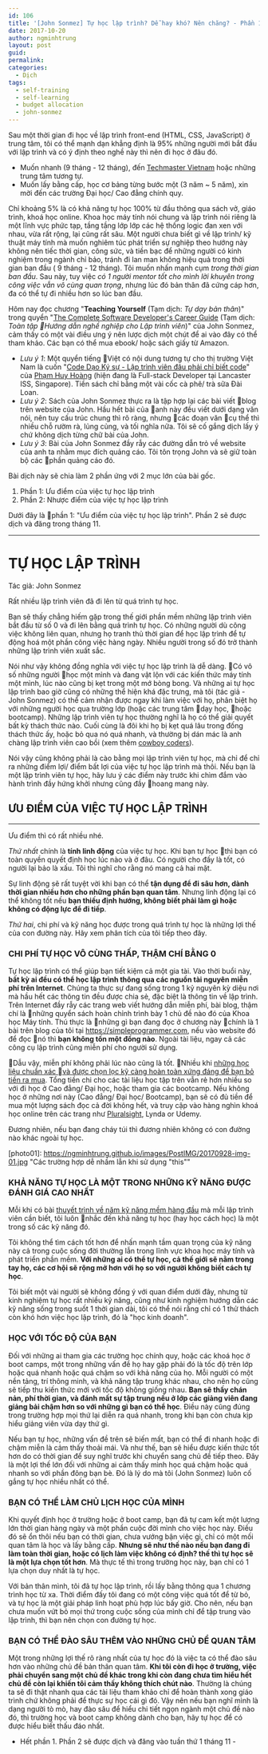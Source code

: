 ```yaml
---
id: 106
title: '[John Sonmez] Tự học lập trình? Dễ hay khó? Nên chăng? - Phần 1/2'
date: 2017-10-20
author: ngminhtrung
layout: post
guid: 
permalink: 
categories:
  - Dịch
tags:
  - self-training
  - self-learning
  - budget allocation
  - john-sonmez
---
```


Sau một thời gian đi học về lập trình front-end (HTML, CSS, JavaScript) ở trung tâm, tôi có thể mạnh dạn khẳng định là 95% những người mới bắt đầu với lập trình và có ý định theo nghề này thì nên đi học ở đâu đó. 
- Muốn nhanh (9 tháng - 12 tháng), đến [Techmaster Vietnam](http://techmaster.vn) hoặc những trung tâm tương tự. 
- Muốn lấy bằng cấp, học cơ bảng từng bước một (3 năm ~ 5 năm), xin mời đến các trường Đại học/ Cao đẳng chính quy. 

Chỉ khoảng 5% là có khả năng tự học 100% từ đầu thông qua sách vở, giáo trình, khoá học online. Khoa học máy tính nói chung và lập trình nói riêng là một lĩnh vực phức tạp, tầng tầng lớp lớp các hệ thống logic đan xen với nhau, vừa rất rộng, lại cũng rất sâu. Một người chưa biết gì về lập trình/ kỹ thuật máy tính mà muốn nghiêm túc phát triển sự nghiệp theo hướng này không nên tiếc thời gian, công sức, và tiền bạc để những người có kinh nghiệm trong ngành chỉ bảo, tránh đi lan man không hiệu quả trong thời gian ban đầu ( 9 tháng - 12 tháng). Tôi muốn nhấn mạnh cụm *trong thời gian ban đầu*. Sau này, tuy việc *có 1 người mentor tốt cho mình lời khuyên trong công việc vẫn vô cùng quan trọng*, nhưng lúc đó bản thân đã cứng cáp hơn, đa có thể tự đi nhiều hơn so lúc ban đầu. 

Hôm nay đọc chương "**Teaching Yourself** (Tạm dịch: *Tự dạy bản thân*)" trong quyển "[The Complete Software Developer's Career Guide](https://www.amazon.com/Complete-Software-Developers-Career-Guide-ebook/dp/B073X6GNJ1) (Tạm dịch: *Toàn tập Hướng dẫn nghề nghiệp cho Lập trình viên*)" của John Sonmez, cảm thấy có một vài điều ưng ý nên lược dịch một chút để ai vào đây có thể tham khảo. Các bạn có thể mua ebook/ hoặc sách giấy từ Amazon.

- *Lưu ý 1*: Một quyển tiếng Việt có nội dung tương tự cho thị trường Việt Nam là cuốn "[Code Dạo Ký sự - Lập trình viên đâu phải chỉ biết code](https://tiki.vn/code-dao-ki-su-p580509.html)" của [Phạm Huy Hoàng](https://toidicodedao.com/about/) (hiện đang là Full-stack Developer tại Lancaster ISS, Singapore). Tiền sách chỉ bằng một vài cốc cà phê/ trà sữa Đài Loan. 
- *Lưu ý 2*: Sách của John Sonmez thực ra là tập hợp lại các bài viết blog trên website của John. Hầu hết bài của anh này đều viết dưới dạng văn nói, nên tuy cấu trúc chung thì rõ ràng, nhưng các đoạn văn cụ thể thì nhiều chỗ rườm rà, lủng củng, và tối nghĩa nữa. Tôi sẽ cố gắng dịch lấy ý chứ không dịch từng chữ bài của John. 
- *Lưu ý 3*: Bài của John Sonmez đầy rẫy các đường dẫn trỏ về website của anh ta nhằm mục đích quảng cáo. Tôi tôn trọng John và sẽ giữ toàn bộ các phần quảng cáo đó. 

Bài dịch này sẽ chia làm 2 phần ứng với 2 mục lớn của bài gốc. 
1. Phần 1: Ưu điểm của việc tự học lập trình
2. Phần 2: Nhược điểm của việc tự học lập trình

Dưới đây là phần 1: "Ưu điểm của việc tự học lập trình". Phần 2 sẽ được dịch và đăng trong tháng 11. 

***

# **TỰ HỌC LẬP TRÌNH**
Tác giả: John Sonmez

Rất nhiều lập trình viên đã đi lên từ quá trình tự học. 

Bạn sẽ thấy chẳng hiếm gặp trong thế giới phần mềm những lập trình viên bắt đầu từ số 0 và đi lên bằng quá trình tự học. Có những người dù công việc không liên quan, nhưng họ tranh thủ thời gian để học lập trình để tự động hoá một phần công việc hàng ngày. Nhiều người trong số đó trở thành những lập trình viên xuất sắc. 

Nói như vậy không đồng nghĩa với việc tự học lập trình là dễ dàng. Có vô số những người học một mình và đang vật lộn với các kiến thức máy tính một mình, lúc nào cũng bị kẹt trong một mớ bòng bong. Và những ai tự học lập trình bao giờ cũng có những thể hiện khá đặc trưng, mà tôi (tác giả - John Sonmez) có thể cảm nhận được ngay khi làm việc với họ, phân biệt họ với những người học qua trường lớp (hoặc các trung tâm dạy học, hoặc bootcamp). Những lập trình viên tự học thường nghĩ là họ có thể giải quyết bất kỳ thách thức nào. Cuối cùng là đôi khi họ bị kẹt quá lâu trong đống thách thức ấy, hoặc bỏ qua nó quá nhanh, và thường bị dán mác là anh chàng lập trình viên cao bồi (xem thêm [cowboy coders](http://wiki.c2.com/?CowboyCoder)). 

Nói vậy cũng không phải là cào bằng mọi lập trình viên tự học, mà chỉ để chỉ ra những điểm lợi/ điểm bất lợi của việc tự học lập trình mà thôi. Nếu bạn là một lập trình viên tự học, hãy lưu ý các điểm này trước khi chìm đắm vào hành trình đầy hứng khởi nhưng cũng đầy hoang mang này. 

## ƯU ĐIỂM CỦA VIỆC TỰ HỌC LẬP TRÌNH
***

Ưu điểm thì có rất nhiều nhé. 

*Thứ nhất* chính là **tính linh động** của việc tự học. Khi bạn tự học thì bạn có toàn quyền quyết định học lúc nào và ở đâu. Có người cho đấy là tốt, có người lại bảo là xấu. Tôi thì nghĩ cho rằng nó mang cả hai mặt. 

Sự linh động sẽ rất tuyệt vời khi bạn có thể **tận dụng để đi sâu hơn, dành thời gian nhiều hơn cho những phần bạn quan tâm**. Nhưng linh động lại có thể không tốt nếu **bạn thiếu định hướng, không biết phải làm gì hoặc không có động lực để đi tiếp**. 

*Thứ hai*, chi phí và kỹ năng học được trong quá trình tự học là những lợi thế của con đường này. Hãy xem phân tích của tôi tiếp theo đây. 

### CHI PHÍ TỰ HỌC VÔ CÙNG THẤP, THẬM CHÍ BẰNG 0

Tự học lập trình có thể giúp bạn tiết kiệm cả một gia tài. Vào thời buổi này, **bất kỳ ai đều có thể học lập trình thông qua các nguồn tài nguyên miễn phí trên Internet**. Chúng ta thực sự đang sống trong 1 kỷ nguyên kỳ diệu nơi mà hầu hết các thông tin đều được chia sẻ, đặc biệt là thông tin về lập trình. Trên Internet đầy rẫy các trang web viết hướng dẫn miễn phí, bài blog, thậm chí là những quyển sách hoàn chỉnh trình bày 1 chủ đề nào đó của Khoa học Máy tính. Thú thực là những gì bạn đang đọc ở chương này chính là 1 bài trên blog của tôi tại https://simpleprogrammer.com, nếu vào website đó để đọc nó thì **bạn không tốn một đồng nào**. Ngoài tài liệu, ngay cả các công cụ lập trình cũng miễn phí cho người sử dụng. 

Dẫu vậy, miễn phí không phải lúc nào cũng là tốt. Nhiều khi [những học liệu chuẩn xác và được chọn lọc kỹ càng hoàn toàn xứng đáng để bạn bỏ tiền ra mua](https://simpleprogrammer.com/products/careerguide/links/?utm_source=careerguide&utm_medium=book&utm_campaign=chapter-9&utm_content=personal#chapter-9). Tổng tiền chi cho các tài liệu học tập trên vẫn rẻ hơn nhiều so với đi học ở Cao đẳng/ Đại học, hoặc tham gia các bootcamp. Nếu không học ở những nơi này (Cao đẳng/ Đại học/ Bootcamp), bạn sẽ có đủ tiền để mua một lượng sách đọc cả đời không hết, và truy cập vào hàng nghìn khoá học online trên các trang như [Pluralsight](https://simpleprogrammer.com/cg9-pluralsight), Lynda or Udemy.

Đương nhiên, nếu bạn đang cháy túi thì đương nhiên không có con đường nào khác ngoài tự học.

[photo01]: https://ngminhtrung.github.io/images/PostIMG/20170928-img-01.jpg "Các trường hợp dễ nhầm lẫn khi sử dụng "this""

### KHẢ NĂNG TỰ HỌC LÀ MỘT TRONG NHỮNG KỸ NĂNG ĐƯỢC ĐÁNH GIÁ CAO NHẤT

Mỗi khi có bài [thuyết trình về năm kỹ năng mềm hàng đầu](https://simpleprogrammer.com/cg9-softskills) mà mỗi lập trình viên cần biết, tôi luôn nhắc đến khả năng tự học (hay học cách học) là một trong số các kỹ năng đó. 

Tôi không thể tìm cách tốt hơn để nhấn mạnh tầm quan trọng của kỹ năng này cả trong cuộc sống đời thường lẫn trong lĩnh vực khoa học máy tính và phát triển phần mềm. **Với những ai có thể tự học, cả thế giới sẽ nằm trong tay họ, các cơ hội sẽ rộng mở hơn với họ so với người không biết cách tự học**. 

Tôi biết một vài người sẽ không đồng ý với quan điểm dưới đây, nhưng từ kinh nghiệm tự học rất nhiều kỹ năng, cũng như kinh nghiệm hướng dẫn các kỹ năng sống trong suốt 1 thời gian dài, tôi có thể nói rằng chỉ có 1 thử thách còn khó hơn việc học lập trình, đó là "học kinh doanh". 

### HỌC VỚI TỐC ĐỘ CỦA BẠN

Đối với những ai tham gia các trường học chính quy, hoặc các khoá học ở boot camps, một trong những vấn đề họ hay gặp phải đó là tốc độ trên lớp hoặc quá nhanh hoặc quá chậm so với khả năng của họ. Mỗi người có một nền tảng, trí thông minh, và khả năng tập trung khác nhau, cho nên họ cũng sẽ tiếp thu kiến thức mới với tốc độ không giống nhau. **Bạn sẽ thấy chán nản, phí thời gian, và đánh mất sự tập trung nếu ở lớp các giảng viên đang giảng bải chậm hơn so với những gì bạn có thể học**. Điều này cũng đúng trong trường hợp mọi thứ lại diễn ra quá nhanh, trong khi bạn còn chưa kịp hiểu giảng viên vừa dạy thứ gì. 

Nếu bạn tự học, những vấn đề trên sẽ biến mất, bạn có thể đi nhanh hoặc đi chậm miễn là cảm thấy thoải mái. Và như thế, bạn sẽ hiểu được kiến thức tốt hơn do có thời gian để suy nghĩ trước khi chuyển sang chủ đề tiếp theo. Đây là một lợi thế lớn đối với những ai cảm thấy mình học quá chậm hoặc quá nhanh so với phần đông bạn bè. Đó là lý do mà tôi (John Sonmez) luôn cố gắng tự học nhiều nhất có thể. 

### BẠN CÓ THỂ LÀM CHỦ LỊCH HỌC CỦA MÌNH

Khi quyết định học ở trường hoặc ở boot camp, bạn đã tự cam kết một lượng lớn thời gian hàng ngày và một phần cuộc đời mình cho việc học này. Điều đó sẽ ổn thôi nếu bạn có thời gian, chưa vướng bận việc gì, chỉ có một mối quan tâm là học và lấy bằng cấp. **Nhưng sẽ như thế nào nếu bạn đang đi làm toàn thời gian, hoặc có lịch làm việc không có định? thế thì tự học sẽ là một lựa chọn tốt hơn**. Mà thực tế thì trong trường học này, bạn chỉ có 1 lựa chọn duy nhất là tự học. 

Với bản thân mình, tôi đã tự học lập trình, rồi lấy bằng thông qua 1 chương trình học từ xa. Thời điểm đấy tôi đang có một công việc quá tốt để từ bỏ, và tự học là một giải pháp linh hoạt phù hợp lúc bấy giờ. Cho nên, nếu bạn chưa muốn vứt bỏ mọi thứ trong cuộc sống của mình chỉ để tập trung vào lập trình, thì bạn nên chọn con đường tự học. 

### BẠN CÓ THỂ ĐÀO SÂU THÊM VÀO NHỮNG CHỦ ĐỀ QUAN TÂM

Một trong những lợi thế rõ ràng nhất của tự học đó là việc ta có thể đào sâu hơn vào những chủ đề bản thân quan tâm. **Khi tôi còn đi học ở trường, việc phải chuyển sang một chủ đề khác trong khi còn đang chưa tìm hiểu hết chủ đề còn lại khiến tôi cảm thấy không thích chút nào**. Thường là chúng ta sẽ đi thật nhanh qua các tài liệu tham khảo chỉ để hoàn thành xong giáo trình chứ không phải để thực sự học cái gì đó. Vậy nên nếu bạn nghĩ mình là dạng người tò mò, hay đào sâu để hiểu chi tiết ngọn ngành một chủ đề nào đó, thì trường học và boot camp không dành cho bạn, hãy tự học để có được hiểu biết thấu đáo nhất. 


- Hết phần 1. Phần 2 sẽ được dịch và đăng vào tuần thứ 1 tháng 11 -